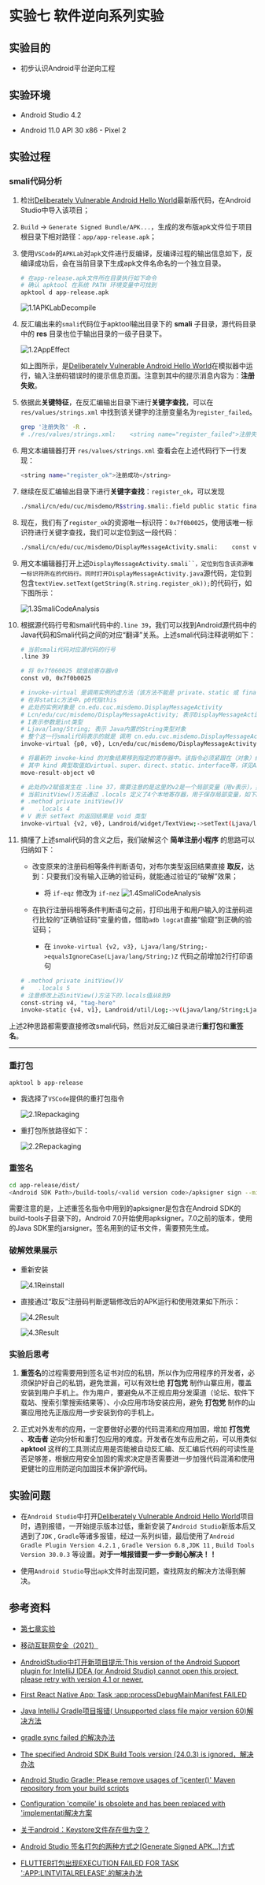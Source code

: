 # 实验七 软件逆向系列实验

## 实验目的

- 初步认识Android平台逆向工程

## 实验环境

- Android Studio 4.2

- Android 11.0 API 30 x86 - Pixel 2

## 实验过程

### smali代码分析

1. 检出[Deliberately Vulnerable Android Hello World](https://github.com/c4pr1c3/DVAHW)最新版代码，在Android Studio中导入该项目；

2. `Build` -> `Generate Signed Bundle/APK...`，生成的发布版apk文件位于项目根目录下相对路径：`app/app-release.apk`；

3. 使用`VSCode`的`APKLab`对`apk`文件进行反编译，反编译过程的输出信息如下，反编译成功后，会在当前目录下生成apk文件名命名的一个独立目录。

    ```bash
    # 在app-release.apk文件所在目录执行如下命令
    # 确认 apktool 在系统 PATH 环境变量中可找到
    apktool d app-release.apk 
    ```

    ![1.1APKLabDecompile](imgs/1.1APKLabDecompile.PNG)

4. 反汇编出来的`smali`代码位于apktool输出目录下的 **smali** 子目录，源代码目录中的 **res** 目录也位于输出目录的一级子目录下。

    ![1.2AppEffect](imgs/1.2AppEffect.PNG)

    如上图所示，是[Deliberately Vulnerable Android Hello World](https://github.com/c4pr1c3/DVAHW)在模拟器中运行，输入注册码错误时的提示信息页面。注意到其中的提示消息内容为：**注册失败**。

5. 依据此**关键特征**，在反汇编输出目录下进行**关键字查找**，可以在 `res/values/strings.xml` 中找到该关键字的注册变量名为`register_failed`。

    ```bash
    grep '注册失败' -R . 
    # ./res/values/strings.xml:    <string name="register_failed">注册失败</string>
    ```

6. 用文本编辑器打开 `res/values/strings.xml` 查看会在上述代码行下一行发现：

    ```bash
    <string name="register_ok">注册成功</string>
    ```

7. 继续在反汇编输出目录下进行**关键字查找**：`register_ok`，可以发现

    ```bash
    ./smali/cn/edu/cuc/misdemo/R$string.smali:.field public static final register_ok:I = 0x7f0b0025
    ```

8. 现在，我们有了`register_ok`的资源唯一标识符：`0x7f0b0025`，使用该唯一标识符进行关键字查找，我们可以定位到这一段代码：

    ```bash
    ./smali/cn/edu/cuc/misdemo/DisplayMessageActivity.smali:    const v0, 0x7f060025
    ```

9. 用文本编辑器打开上述`DisplayMessageActivity.smali``，定位到包含该资源唯一标识符所在的代码行。同时打开DisplayMessageActivity.java`源代码，定位到包含`textView.setText(getString(R.string.register_ok));`的代码行，如下图所示：

    ![1.3SmaliCodeAnalysis](imgs/1.3SmaliCodeAnalysis.PNG)

10. 根据源代码行号和smali代码中的`.line 39`，我们可以找到Android源代码中的Java代码和Smali代码之间的对应“翻译”关系。上述smali代码注释说明如下：

    ```bash
    # 当前smali代码对应源代码的行号
    .line 39

    # 将 0x7f060025 赋值给寄存器v0
    const v0, 0x7f0b0025

    # invoke-virtual 是调用实例的虚方法（该方法不能是 private、static 或 final，也不能是构造函数）
    # 在非static方法中，p0代指this
    # 此处的实例对象是 cn.edu.cuc.misdemo.DisplayMessageActivity
    # Lcn/edu/cuc/misdemo/DisplayMessageActivity; 表示DisplayMessageActivity这个对象实例 getString是具体方法名
    # I表示参数是int类型
    # Ljava/lang/String; 表示 Java内置的String类型对象
    # 整个这一行smali代码表示的就是 调用 cn.edu.cuc.misdemo.DisplayMessageActivity对象的getString方法，传入一个整型参数值，得到String类型返回结果
    invoke-virtual {p0, v0}, Lcn/edu/cuc/misdemo/DisplayMessageActivity;->getString(I)Ljava/lang/String;

    # 将最新的 invoke-kind 的对象结果移到指定的寄存器中。该指令必须紧跟在（对象）结果不会被忽略的 invoke-kind 或 filled-new-array 之后执行，否则无效。
    # 其中 kind 典型取值如virtual、super、direct、static、interface等，详见Android开源官网的 'Dalvik 字节码' 说明文档
    move-result-object v0

    # 此处的v2赋值发生在 .line 37，需要注意的是这里的v2是一个局部变量（用v表示），并不是参数寄存器（用p表示）。
    # 当前initView()方法通过 .locals 定义了4个本地寄存器，用于保存局部变量，如下2行代码所示：
    # .method private initView()V
    #    .locals 4
    # V 表示 setText 的返回结果是 void 类型
    invoke-virtual {v2, v0}, Landroid/widget/TextView;->setText(Ljava/lang/CharSequence;)V
    ```

11. 搞懂了上述smali代码的含义之后，我们破解这个 **简单注册小程序** 的思路可以归纳如下：

    - 改变原来的注册码相等条件判断语句，对布尔类型返回结果直接 **取反**，达到：只要我们没有输入正确的验证码，就能通过验证的“破解”效果；

        - 将 `if-eqz` 修改为 `if-nez`
            ![1.4SmaliCodeAnalysis](imgs/1.4SmaliCodeAnalysis.PNG)

    - 在执行注册码相等条件判断语句之前，打印出用于和用户输入的注册码进行比较的“正确验证码”变量的值，借助`adb logcat`直接“偷窥”到正确的验证码；

        - 在 `invoke-virtual {v2, v3}, Ljava/lang/String;->equalsIgnoreCase(Ljava/lang/String;)Z` 代码之前增加2行打印语句

    ```bash
    # .method private initView()V
    #    .locals 5
    # 注意修改上述initView()方法下的.locals值从8到9
    const-string v4, "tag-here"
    invoke-static {v4, v1}, Landroid/util/Log;->v(Ljava/lang/String;Ljava/lang/String;)I
    ```

上述2种思路都需要直接修改smali代码，然后对反汇编目录进行**重打包**和**重签名**。

---

### 重打包

```bash
apktool b app-release
```

- 我选择了`VSCode`提供的重打包指令

    ![2.1Repackaging](imgs/2.1Repackaging.PNG)

- 重打包所放路径如下：

    ![2.2Repackaging](imgs/2.2Repackaging.PNG)

### 重签名

```bash
cd app-release/dist/
<Android SDK Path>/build-tools/<valid version code>/apksigner sign --min-sdk-version 19 --ks <path to release.keystore.jks> --out app-release-signed.apk app-release.apk
```

需要注意的是，上述重签名指令中用到的apksigner是包含在Android SDK的build-tools子目录下的，Android 7.0开始使用apksigner。7.0之前的版本，使用的Java SDK里的jarsigner。签名用到的证书文件，需要预先生成。

### 破解效果展示

- 重新安装

    ![4.1Reinstall](imgs/4.1Reinstall.PNG)

- 直接通过“取反”注册码判断逻辑修改后的APK运行和使用效果如下所示：

    ![4.2Result](imgs/4.2Result.PNG)

    ![4.3Result](imgs/4.3Result.PNG)

### 实验后思考

1. **重签名**的过程需要用到签名证书对应的私钥，所以作为应用程序的开发者，必须保护好自己的私钥，避免泄漏，可以有效杜绝 **打包党** 制作山寨应用，覆盖安装到用户手机上。作为用户，要避免从不正规应用分发渠道（论坛、软件下载站、搜索引擎搜索结果等）、小众应用市场安装应用，避免 **打包党** 制作的山寨应用抢先正版应用一步安装到你的手机上。

2. 正式对外发布的应用，一定要做好必要的代码混淆和应用加固，增加 **打包党** 、**攻击者** 逆向分析和重打包应用的难度。开发者在发布应用之前，可以用类似 **apktool** 这样的工具测试应用是否能被自动反汇编、反汇编后代码的可读性是否足够差，根据应用安全加固的需求决定是否需要进一步加强代码混淆和使用更健壮的应用防逆向加固技术保护源代码。


## 实验问题

- 在`Android Studio`中打开[Deliberately Vulnerable Android Hello World](https://github.com/c4pr1c3/DVAHW)项目时，遇到报错，一开始提示版本过低，重新安装了`Android Studio`新版本后又遇到了`JDK` , `Gradle`等诸多报错，经过一系列纠错，最后使用了`Android Gradle Plugin Version 4.2.1` , `Gradle Version 6.8` ,`JDK 11` , `Build Tools Version 30.0.3` 等设置。**对于一堆报错要一步一步耐心解决！！**

- 使用`Android Studio`导出`apk`文件时出现问题，查找网友的解决方法得到解决。

## 参考资料

- [第七章实验](https://c4pr1c3.github.io/cuc-mis/chap0x07/exp.html)

- [移动互联网安全（2021）](https://www.bilibili.com/video/BV1rr4y1A7nz?p=134)

- [AndroidStudio中打开新项目提示:This version of the Android Support plugin for IntelliJ IDEA (or Android Studio) cannot open this project, please retry with version 4.1 or newer.](https://www.cnblogs.com/badaoliumangqizhi/p/13959054.html)

- [First React Native App: Task :app:processDebugMainManifest FAILED](https://stackoverflow.com/questions/66696339/first-react-native-app-task-appprocessdebugmainmanifest-failed)

- [Java IntelliJ Gradle项目报错( Unsupported class file major version 60)解决方法](https://www.cjavapy.com/article/1935/)

- [gradle sync failed 的解决办法](https://blog.csdn.net/ls13552912394/article/details/106403383/)

- [The specified Android SDK Build Tools version (24.0.3) is ignored，解决办法](https://blog.csdn.net/m0_49255099/article/details/107855163)

- [Android Studio Gradle: Please remove usages of 'jcenter()' Maven repository from your build scripts](https://blog.csdn.net/l3142600073/article/details/117621657)

- [Configuration 'compile' is obsolete and has been replaced with 'implementati解决方案](https://blog.csdn.net/weixin_40845165/article/details/89213528)

- [关于android：Keystore文件存在但为空？](https://www.codenong.com/38591293/)

- [Android Studio 签名打包的两种方式之[Generate Signed APK...]方式](https://blog.csdn.net/mimica247706624/article/details/88086250)

- [FLUTTER打包出现EXECUTION FAILED FOR TASK ':APP:LINTVITALRELEASE'.的解决办法](https://www.freesion.com/article/443049426/)